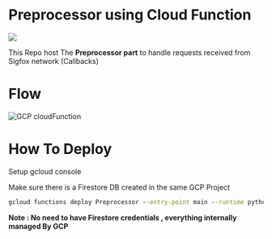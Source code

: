 # Preprocessor using Cloud Function

![](https://github.com/Med-ELOMARI/GCP-Preprocessor-Cloud-Function/workflows/tests/badge.svg)

This Repo host The **Preprocessor part** to handle requests received from Sigfox network (Callbacks) 

# Flow

![GCP cloudFunction](https://user-images.githubusercontent.com/11338137/69967196-32914100-1518-11ea-9862-5a865dba9804.png)


# How To Deploy

Setup gcloud console 
 
Make sure there is a Firestore DB created in the same GCP Project

```cmd
gcloud functions deploy Preprocessor --entry-point main --runtime python37 --trigger-http 
```

**Note : No need to have Firestore credentials , everything internally managed By GCP**

